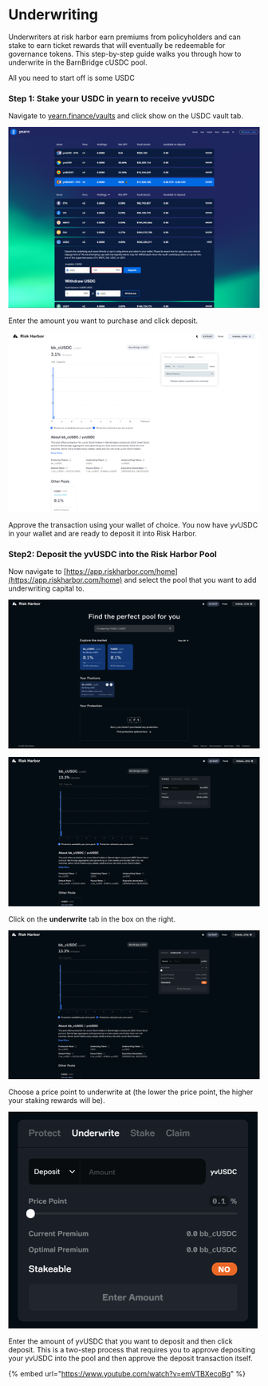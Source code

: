 # Underwriting

Underwriters at risk harbor earn premiums from policyholders and can stake to earn ticket rewards that will eventually be redeemable for governance tokens. This step-by-step guide walks you through how to underwrite in the BarnBridge cUSDC pool. 

All you need to start off is some USDC

### Step 1: Stake your USDC in yearn to receive yvUSDC

Navigate to [yearn.finance/vaults](https://yearn.finance/vaults) and click show on the USDC vault tab.

![](../.gitbook/assets/image%20%2827%29.png)

Enter the amount you want to purchase and click deposit.

![](../.gitbook/assets/image%20%2825%29.png)

Approve the transaction using your wallet of choice. You now have yvUSDC in your wallet and are ready to deposit it into Risk Harbor. 

### Step2: Deposit the yvUSDC into the Risk Harbor Pool

Now navigate to [https://app.riskharbor.com/home](https://app.riskharbor.com/home) and select the pool that you want to add underwriting capital to.

![Landing Page](../.gitbook/assets/image%20%2841%29.png)

![bb\_cUSDC pool page](../.gitbook/assets/image%20%2840%29.png)

Click on the **underwrite** tab in the box on the right. 

![](../.gitbook/assets/image%20%2830%29.png)

Choose a price point to underwrite at \(the lower the price point, the higher your staking rewards will be\). 

![](../.gitbook/assets/image%20%2833%29.png)

Enter the amount of yvUSDC that you want to deposit and then click deposit. This is a two-step process that requires you to approve depositing your yvUSDC into the pool and then approve the deposit transaction itself. 

{% embed url="https://www.youtube.com/watch?v=emVTBXecoBg" %}



### 

